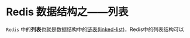# Redis 数据结构之——列表

`Redis` 中的**列表**也就是数据结构中的[链表(linked-list)](../../../../程序设计/数据结构/链表/README.md)，Redis中的列表结构可以
